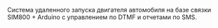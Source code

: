 Система удаленного запуска двигателя автомобиля на базе связки SIM800 + Arduino c управлением по DTMF и отчетами по SMS.

